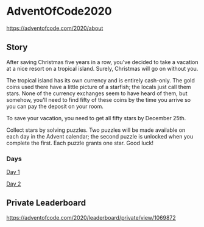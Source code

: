 # AdventOfCode2020
https://adventofcode.com/2020/about

## Story
After saving Christmas five years in a row, you've decided to take a vacation at a nice resort on a tropical island. Surely, Christmas will go on without you.

The tropical island has its own currency and is entirely cash-only. The gold coins used there have a little picture of a starfish; the locals just call them stars. None of the currency exchanges seem to have heard of them, but somehow, you'll need to find fifty of these coins by the time you arrive so you can pay the deposit on your room.

To save your vacation, you need to get all fifty stars by December 25th.

Collect stars by solving puzzles. Two puzzles will be made available on each day in the Advent calendar; the second puzzle is unlocked when you complete the first. Each puzzle grants one star. Good luck!

### Days
[Day 1](https://github.com/akasoggybunz/AdventOCode2020/blob/master/Day1/README.md)

[Day 2](https://github.com/akasoggybunz/AdventOCode2020/blob/master/Day2/README.md)


## Private Leaderboard
https://adventofcode.com/2020/leaderboard/private/view/1069872 
